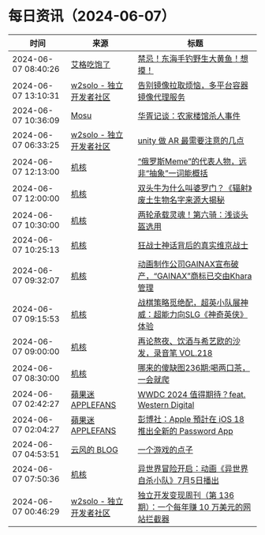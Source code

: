﻿# 每日资讯（2024-06-07）

|时间|来源|标题|
|---|---|---|
|2024-06-07 08:40:26|[艾格吃饱了](https://feedpress.me/wx-aigechibaole)|[禁忌！东海手钓野生大黄鱼！想摸！](http://mp.weixin.qq.com/s?__biz=MjM5NTYxODQyMA%3D%3D&mid=2653454423&idx=1&sn=9a912d5c42d646b7a10e0288fb9b18a6)|
|2024-06-07 13:10:31|[w2solo - 独立开发者社区](https://w2solo.com/topics/feed)|[告别镜像拉取烦恼，多平台容器镜像代理服务](https://w2solo.com/topics/4680)|
|2024-06-07 10:36:09|[Mosu](https://www.mosuzi.com/atom.xml)|[华胥记谈：农家楼馆杀人事件](https://mosuzi.com/docs/common/dream-murder/)|
|2024-06-07 06:33:25|[w2solo - 独立开发者社区](https://w2solo.com/topics/feed)|[unity 做 AR 最需要注意的几点](https://w2solo.com/topics/4679)|
|2024-06-07 12:13:00|[机核](https://www.gcores.com/rss)|[“俄罗斯Meme”的代表人物，远非“抽象”一词能概括](https://www.gcores.com/articles/183080)|
|2024-06-07 12:00:00|[机核](https://www.gcores.com/rss)|[双头牛为什么叫婆罗门？《辐射》废土生物名字来源大揭秘](https://www.gcores.com/videos/183071)|
|2024-06-07 10:30:00|[机核](https://www.gcores.com/rss)|[两轮承载灵魂！第六骑：浅谈头盔选用](https://www.gcores.com/videos/182996)|
|2024-06-07 10:25:13|[机核](https://www.gcores.com/rss)|[狂战士神话背后的真实维京战士](https://www.gcores.com/articles/183084)|
|2024-06-07 09:32:07|[机核](https://www.gcores.com/rss)|[动画制作公司GAINAX宣布破产，“GAINAX”商标已交由Khara管理](https://www.gcores.com/articles/183072)|
|2024-06-07 09:15:53|[机核](https://www.gcores.com/rss)|[战棋策略觅绝配，超英小队展神威：超能力向SLG《神奇英侠》体验](https://www.gcores.com/articles/183074)|
|2024-06-07 09:00:00|[机核](https://www.gcores.com/rss)|[再论熬夜、饮酒与希艺欧的沙发，录音笔 VOL.218](https://www.gcores.com/radios/183073)|
|2024-06-07 08:30:00|[机核](https://www.gcores.com/rss)|[哪来的傻缺图236期:喝两口茶，一会就爬](https://www.gcores.com/articles/180447)|
|2024-06-07 02:42:27|[蘋果迷 APPLEFANS](https://applefans.today/feed/)|[WWDC 2024 值得期待？feat. Western Digital](https://applefans.today/2024-06-wwdc24-sandisk-reviews/)|
|2024-06-07 02:04:27|[蘋果迷 APPLEFANS](https://applefans.today/feed/)|[彭博社：Apple 預計在 iOS 18 推出全新的 Password App](https://applefans.today/2024-06-ios-18-new-passwords-app/)|
|2024-06-07 04:53:51|[云风的 BLOG](http://blog.codingnow.com/atom.xml)|[一个游戏的点子](https://blog.codingnow.com/2024/06/game_idea.html)|
|2024-06-07 07:50:36|[机核](https://www.gcores.com/rss)|[异世界冒险开启：动画《异世界自杀小队》7月5日播出](https://www.gcores.com/articles/183069)|
|2024-06-07 00:46:29|[w2solo - 独立开发者社区](https://w2solo.com/topics/feed)|[独立开发变现周刊（第 136 期）：一个每年赚 10 万美元的网站拦截器](https://w2solo.com/topics/4678)|
